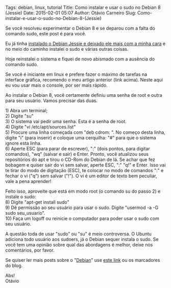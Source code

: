 Tags: debian, linux, tutorial
Title: Como instalar e usar o sudo no Debian 8 (Jessie)
Date: 2015-02-01 05:07
Author: Otávio Carneiro
Slug: Como-instalar-e-usar-o-sudo-no-Debian-8-(Jessie)

Se você resolveu experimentar o Debian 8 e se deparou com a falta do
comando sudo, este post é para você. 

Eu já tinha [instalado o Debian Jessie e deixado ele mais com a minha
cara](http://umcarneiro.blogspot.com/2014/11/deixando-o-debian-xfce-bonito.html)
e no meio do caminho instalei o sudo e várias outras coisas.

Hoje reinstalei o sistema e fiquei de novo abismado com a ausência do
comando sudo.

Se você é iniciante em linux e prefere fazer o máximo de tarefas na
interface gráfica, recomendo o meu artigo anterior (link acima). Neste
aqui eu vou usar mais o console, por ser mais rápido.

Ao instalar o Debian 8, você certamente definiu uma senha de root e
outra para seu usuário. Vamos precisar das duas.

1\) Abra um terminal;  
2) Digite "su"  
3) O sistema vai pedir uma senha. Esta é a senha de root.  
4) Digite "vi /etc/apt/sources.list"  
5) Procure uma linha começada com "deb cdrom: ". No começo desta linha,
digite "i" (para inserir) e coloque uma cerquilha: "\#" para que o
sistema ignore esta linha.  
6) Aperte ESC (para parar de escrever), ":" (dois pontos, para digitar
comandos), "wq" (salvar e sair) e Enter. Pronto, você atualizou seus
repositórios do apt e tirou o CD-Rom do Debian de lá. Se achar que fez
bobagem e quiser sair do vi sem salvar, aperte ESC, ":" "q!" e Enter.
Isso vai te tirar do modo de digitação (ESC), te colocar no modo de
comandos ":" e fechar o vi ("q") sem salvar ("!"). O vi é um editor de
texto bem peculiar, vale a pena aprender!

Feito isso, aproveite que está em modo root (o comando su do passo 2) e
instale o sudo:  
8) Digite "apt-get install sudo"  
9) Dê permissão ao seu usuário para usar o sudo. Digite "usermod -a -G
sudo seu\_usuario".  
10) Faça um logoff ou reinicie o computador para poder usar o sudo com
seu usuário.

A questão toda de usar "sudo" ou "su" é meio controversa. O Ubuntu
adiciona todo usuário aos sudoers, já o Debian sequer instala o sudo. Se
você tem uma opinião sobre qual das abordagens é melhor, deixe nos
comentários, por favor.

Se quiser ler mais posts sobre o
"[Debian](http://umcarneiro.blogspot.com.br/search/label/debian)" use
[este link](http://umcarneiro.blogspot.com.br/search/label/debian) ou os
marcadores do blog.

Abs!  
Otávio

